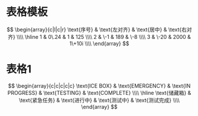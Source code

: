 # 表格模板

$$
\begin{array}{c|l|c|r}
\text{序号} & \text{左对齐} & \text{居中} & \text{右对齐} \\\\
\hline
1 & 0\.24 & 1 & 125 \\\\
2 & \-1 & 189 & \-8 \\\\
3 & \-20 & 2000 & 1\+10i \\\\
\end{array}
$$



# 表格1

$$
\begin{array}{c|c|c|c|c}
\text{ICE BOX} & \text{EMERGENCY} & \text{IN PROGRESS} & \text{TESTING} & \text{COMPLETE} \\\\
\hline
\text{储藏箱} & \text{紧急任务} & \text{进行中} & \text{测试中} & \text{测试完成} \\\\
\end{array}
$$




























